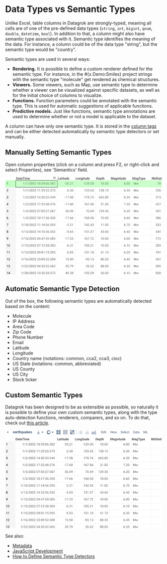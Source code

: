 <!-- TITLE: Semantic Types -->
<!-- SUBTITLE: -->

# Data Types vs Semantic Types

Unlike Excel, table columns in Datagrok are strongly-typed, meaning all cells are of 
one of the pre-defined data types (`string`, `int`, `bigint`, `qnum`, `double`, `datetime`, `bool`).
In addition to that, a column might also have semantic type associated with it. Semantic type identifies
the meaning of the data. For instance, a column could be of the data type "string", but
the semantic type would be "country".

Semantic types are used in several ways:
* **Rendering.** It is possible to define a custom renderer defined for the semantic type.
  For instance, in the #{x.Demo:Smiles} project strings with the semantic type "molecule" get rendered as 
  chemical structures.
* **Viewers.** Some viewers, such as Map, use semantic type to determine whether a viewer
  can be visualized against specific datasets, as well as for the initial choice of columns
  to visualize.
* **Functions.** Function parameters could be annotated with the semantic type. This is 
  used for automatic suggestions of applicable functions.
* **Predictive models.** Just like functions, semantic type annotations are used to determine
  whether or not a model is applicable to the dataset.  

A column can have only one semantic type. It is stored in the [column tags](tags.md#quality) and can be either detected automatically by semantic type detectors or set manually.
               
## Manually Setting Semantic Types

Open column properties (click on a column and press F2, or right-click and select Properties), 
see 'Semantics' field.

![](semantic-properties.gif "Column Properties")

## Automatic Semantic Type Detection

Out of the box, the following semantic types are automatically detected based on the content:

* Molecule
* IP Address
* Area Code
* Zip Code
* Phone Number
* Email
* Latitude
* Longitude
* Country name (notations: common, cca2, cca3, cioc)
* US State (notations: common, abbreviated)
* US County
* US City
* Stock ticker

## Custom Semantic Types

Datagrok has been designed to be as extensible as possible, so naturally it is possible
to define your own custom semantic types, along with the type auto-detection functions,
renderers, comparers, and so on. To do that, check out [this article](../develop/how-to/semantic-type-detector.md).

![](../develop/how-to/semantic-type-detectors.gif "Custom Semantic Type Magnitude")

See also:
  * [Metadata](metadata.md)
  * [JavaScript Development](../develop/develop.md)
  * [How to Define Semantic Type Detectors](../develop/how-to/semantic-type-detector.md)
